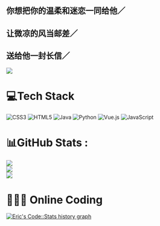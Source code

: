 
## 你想把你的温柔和迷恋一同给他／

## 让微凉的风当邮差／

## 送给他一封长信／

![](http://github-profile-summary-cards.vercel.app/api/cards/profile-details?username=lylelove&theme=solarized_dark)

# 💻Tech Stack
![CSS3](https://img.shields.io/badge/css3-%231572B6.svg?style=for-the-badge&logo=css3&logoColor=white) ![HTML5](https://img.shields.io/badge/html5-%23E34F26.svg?style=for-the-badge&logo=html5&logoColor=white) ![Java](https://img.shields.io/badge/java-%23ED8B00.svg?style=for-the-badge&logo=java&logoColor=white) ![Python](https://img.shields.io/badge/python-3670A0?style=for-the-badge&logo=python&logoColor=ffdd54) ![Vue.js](https://img.shields.io/badge/vuejs-%2335495e.svg?style=for-the-badge&logo=vuedotjs&logoColor=%234FC08D) ![JavaScript](https://img.shields.io/badge/javascript-%23323330.svg?style=for-the-badge&logo=javascript&logoColor=%23F7DF1E)
# 📊GitHub Stats :
![](https://github-readme-stats.vercel.app/api?username=lylelove&theme=dark&hide_border=true&include_all_commits=true&count_private=false)<br/>
![](https://github-readme-streak-stats.herokuapp.com/?user=lylelove&theme=dark&hide_border=true)<br/>
![](https://github-readme-stats.vercel.app/api/top-langs/?username=lylelove&theme=dark&hide_border=true&include_all_commits=true&count_private=false&layout=compact)
# 👨🏼‍💻 Online Coding
<a href="https://codestats.net/users/lylelove" target="_blank">
  <img src='https://codestats-readme.wegfan.cn/history-graph/lylelove?width=850&height=300&timezone=08:00&history_days=15&max_languages=12&language_colors=["3e4053","f15854","5da5da","faa43a","60bd68","f17cb0","b2912f","00897b","b276b2","ffc0cb","cddc39","7e57c2","bdbdbd"]' alt="Eric's Code::Stats history graph" />
</a>
